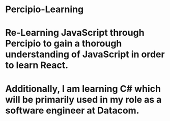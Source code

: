 # Percipio-Learning

# Re-Learning JavaScript through Percipio to gain a thorough understanding of JavaScript in order to learn React.
# Additionally, I am learning C# which will be primarily used in my role as a software engineer at Datacom.
